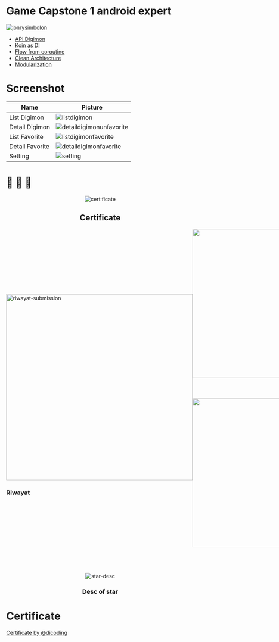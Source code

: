 # Game Capstone 1 android expert

[![jonrysimbolon](https://circleci.com/gh/jonrysimbolon/GameCapstone1.svg?style=svg)](https://circleci.com/gh/jonrysimbolon/GameCapstone1)

- [API Digimon](https://digimon-api.vercel.app/)
- [Koin as DI](https://github.com/InsertKoinIO/koin)
- [Flow from coroutine](https://developer.android.com/kotlin/flow)
- [Clean Architecture](https://developer.android.com/topic/architecture)
- [Modularization](https://developer.android.com/topic/modularization)

# Screenshot

| Name            | Picture                                                          |
  |-----------------|------------------------------------------------------------------|
  | List Digimon    | ![listdigimon](image/list-digimon.jpg)                           |
  | Detail Digimon  | ![detaildigimonunfavorite](image/detail-digimon-un-favorite.jpg) |
  | List Favorite   | ![listdigimonfavorite](image/list-digimon-favorite.jpg)          |
  | Detail Favorite | ![detaildigimonfavorite](image/detail-digimon-favorite.jpg)      |
  | Setting         | ![setting](image/setting.jpg)                                    |

# 👀️ 🚀️ 🎉️

<p align="center">
    <img src="image/certificate-dicoding.png" alt="certificate">
</p>
<h2 align="center">Certificate</h2>

<div style="display: flex; align-items: center;">
    <div style="flex: 1; text-align: start;">
        <img width="500" src="image/riwayat-submission.png" alt="riwayat-submission">
        <h3>Riwayat</h3>
    </div>
    <div style="flex: 1; text-align: right;">
        <div>
            <img width="400" src="image/submission-1.png" alt="submission-1">
            <h4>Submission 1</h4>
        </div>
        <div>
            <img width="400" src="image/submission-2.png" alt="submission-2">
            <h4>Submission 2</h4>
        </div>
    </div>
</div>

<p align="center">
    <img src="image/keterangan-bintang.png" alt="star-desc">
</p>
<h3 align="center">Desc of star</h3>

# Certificate

[Certificate by @dicoding](https://www.dicoding.com/certificates/L4PQ1YGQ2XO1)
